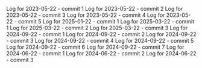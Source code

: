 Log for 2023-05-22 - commit 1
Log for 2023-05-22 - commit 2
Log for 2023-05-22 - commit 3
Log for 2023-05-22 - commit 4
Log for 2023-05-22 - commit 5
Log for 2025-01-22 - commit 1
Log for 2025-03-22 - commit 1
Log for 2025-03-22 - commit 2
Log for 2025-03-22 - commit 3
Log for 2024-09-22 - commit 1
Log for 2024-09-22 - commit 2
Log for 2024-09-22 - commit 3
Log for 2024-09-22 - commit 4
Log for 2024-09-22 - commit 5
Log for 2024-09-22 - commit 6
Log for 2024-09-22 - commit 7
Log for 2024-06-22 - commit 1
Log for 2024-06-22 - commit 2
Log for 2024-06-22 - commit 3
